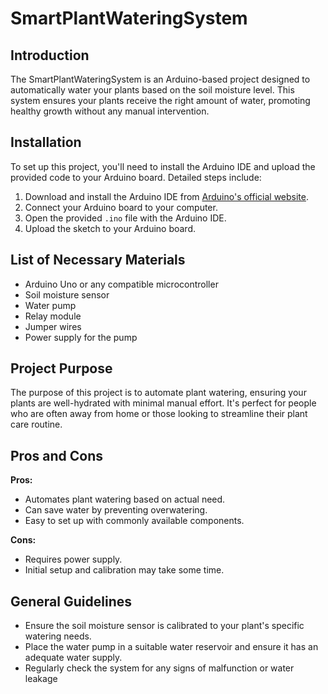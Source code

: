 # SmartPlantWateringSystem

## Introduction
The SmartPlantWateringSystem is an Arduino-based project designed to automatically water your plants based on the soil moisture level. This system ensures your plants receive the right amount of water, promoting healthy growth without any manual intervention.

## Installation
To set up this project, you'll need to install the Arduino IDE and upload the provided code to your Arduino board. Detailed steps include:
1. Download and install the Arduino IDE from [Arduino's official website](https://www.arduino.cc/en/software).
2. Connect your Arduino board to your computer.
3. Open the provided `.ino` file with the Arduino IDE.
4. Upload the sketch to your Arduino board.

## List of Necessary Materials
- Arduino Uno or any compatible microcontroller
- Soil moisture sensor
- Water pump
- Relay module
- Jumper wires
- Power supply for the pump

## Project Purpose
The purpose of this project is to automate plant watering, ensuring your plants are well-hydrated with minimal manual effort. It's perfect for people who are often away from home or those looking to streamline their plant care routine.

## Pros and Cons
**Pros:**
- Automates plant watering based on actual need.
- Can save water by preventing overwatering.
- Easy to set up with commonly available components.

**Cons:**
- Requires power supply.
- Initial setup and calibration may take some time.

## General Guidelines
- Ensure the soil moisture sensor is calibrated to your plant's specific watering needs.
- Place the water pump in a suitable water reservoir and ensure it has an adequate water supply.
- Regularly check the system for any signs of malfunction or water leakage
